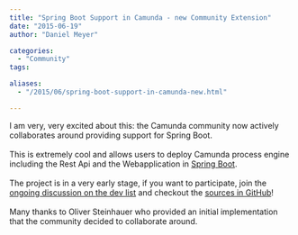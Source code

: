 ```yaml
---
title: "Spring Boot Support in Camunda - new Community Extension"
date: "2015-06-19"
author: "Daniel Meyer"

categories:
  - "Community"
tags: 

aliases:
  - "/2015/06/spring-boot-support-in-camunda-new.html"

---
```


<div>
I am very, very excited about this: the Camunda community now actively collaborates around providing support for Spring Boot.<br />
<br />
This is extremely cool and allows users to deploy Camunda process engine including the Rest Api and the Webapplication in <a href="http://projects.spring.io/spring-boot/">Spring Boot</a>.<br />
<br />
The project is in a very early stage, if you want to participate, join the <a href="https://groups.google.com/forum/?fromgroups=&hl=en#!topic/camunda-bpm-dev/sV0sg7-4Hyo">ongoing discussion on the dev list</a> and checkout the <a href="https://github.com/camunda/camunda-spring-boot-starter">sources in GitHub</a>!<br />
<br />
Many thanks to Oliver Steinhauer who provided an initial implementation that the community decided to collaborate around.
</div>